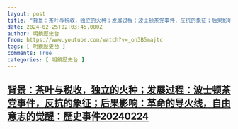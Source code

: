 ```yaml
---
layout: post
title: "背景：茶叶与税收，独立的火种；发展过程：波士顿茶党事件，反抗的象征；后果影响：革命的导火线，自由意志的觉醒：歷史事件20240224"
date: 2024-02-25T02:03:45.000Z
author: 明鏡歷史台
from: https://www.youtube.com/watch?v=_on3B5majtc
tags: [ 明鏡歷史台 ]
comments: True
categories: [ 明鏡歷史台 ]
---
```

<!--1708826625000-->
[背景：茶叶与税收，独立的火种；发展过程：波士顿茶党事件，反抗的象征；后果影响：革命的导火线，自由意志的觉醒：歷史事件20240224](https://www.youtube.com/watch?v=_on3B5majtc)
------

<div>

</div>
